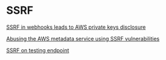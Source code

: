 # SSRF
[SSRF in webhooks leads to AWS private keys disclosure](https://hackerone.com/reports/508459)

[Abusing the AWS metadata service using SSRF vulnerabilities](https://blog.christophetd.fr/abusing-aws-metadata-service-using-ssrf-vulnerabilities/)

[SSRF on testing endpoint](https://hackerone.com/reports/128685)
